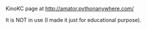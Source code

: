 KinoKC page at http://amator.pythonanywhere.com/

It is NOT in use (I made it just for educational purpose). 
